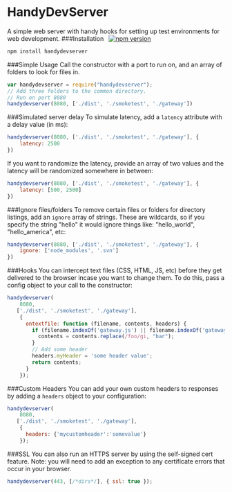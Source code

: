 HandyDevServer
===================
A simple web server with handy hooks for setting up test environments for web development.
###Installation &nbsp;  [![npm version](https://badge.fury.io/js/handydevserver.svg)](http://badge.fury.io/js/handydevserver)
```sh
npm install handydevserver
```
###Simple Usage
Call the constructor with a port to run on, and an array of folders to look for files in.
```javascript
var handydevserver = require("handydevserver");
// Add three folders to the common directory.
// Run on port 8080
handydevserver(8080, ['./dist', './smoketest', './gateway'])
```
###Simulated server delay
To simulate latency, add a ``latency`` attribute with a delay value (in ms):
```javascript
handydevserver(8080, ['./dist', './smoketest', './gateway'], {
    latency: 2500
})
```
If you want to randomize the latency, provide an array of two values and the latency will be randomized somewhere in between:
```javascript
handydevserver(8080, ['./dist', './smoketest', './gateway'], {
    latency: [500, 2500]
})
```
###Ignore files/folders
To remove certain files or folders for directory listings, add an ``ignore`` array of strings. These are wildcards, so if you specify the string "hello" it would ignore things like: "hello_world", "hello_america", etc:
```javascript
handydevserver(8080, ['./dist', './smoketest', './gateway'], {
    ignore: ['node_modules', '.svn']
})
```
###Hooks
You can intercept text files (CSS, HTML, JS, etc) before they get delivered to the browser incase you want to change them. To do this, pass a config object to your call to the constructor:
```javascript
handydevserver(
    8080,
   ['./dist', './smoketest', './gateway'],
    {
      ontextfile: function (filename, contents, headers) {
        if (filename.indexOf('gateway.js') || filename.indexOf('gateway.min.js')) {
          contents = contents.replace(/foo/gi, "bar");
        }
        // Add some header
        headers.myHeader = 'some header value';
        return contents;
      }
    });
```
###Custom Headers
You can add your own custom headers to responses by adding a ``headers`` object to your configuration:
```javascript
handydevserver(
    8080,
   ['./dist', './smoketest', './gateway'],
    {
      headers: {'mycustomheader':'somevalue'}
    });
```
###SSL
You can also run an HTTPS server by using the self-signed cert feature. Note: you will need to add an exception to any certificate errors that occur in your browser.
```javascript
handydevserver(443, [/*dirs*/], { ssl: true });
```